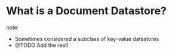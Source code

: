 #  What is a Document Datastore?

note:
- Sometimes considered a subclass of key-value datastores
- @TODO Add the rest!
